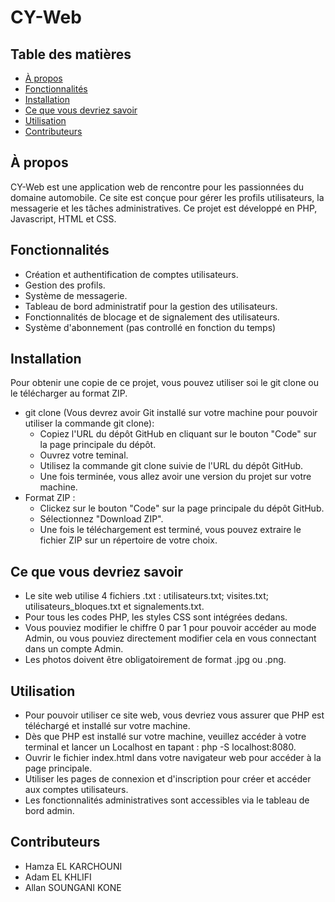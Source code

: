 # CY-Web

## Table des matières
- [À propos](#à-propos)
- [Fonctionnalités](#fonctionnalités)
- [Installation](#installation)
- [Ce que vous devriez savoir](#ce-que-vous-devriez-savoir)
- [Utilisation](#utilisation)
- [Contributeurs](#contributeurs)

## À propos
CY-Web est une application web de rencontre pour les passionnées du domaine automobile. Ce site est conçue pour gérer les profils utilisateurs, la messagerie et les tâches administratives. Ce projet est développé en PHP, Javascript, HTML et CSS.

## Fonctionnalités
- Création et authentification de comptes utilisateurs.
- Gestion des profils.
- Système de messagerie.
- Tableau de bord administratif pour la gestion des utilisateurs.
- Fonctionnalités de blocage et de signalement des utilisateurs.
- Système d'abonnement (pas controllé en fonction du temps)

## Installation
Pour obtenir une copie de ce projet, vous pouvez utiliser soi le git clone ou le télécharger au format ZIP.

- git clone (Vous devrez avoir Git installé sur votre machine pour pouvoir utiliser la commande git clone):
    - Copiez l'URL du dépôt GitHub en cliquant sur le bouton "Code" sur la page principale du dépôt.
    - Ouvrez votre teminal.
    - Utilisez la commande git clone suivie de l'URL du dépôt GitHub.
    - Une fois terminée, vous allez avoir une version du projet sur votre machine.
- Format ZIP :
    - Clickez sur le bouton "Code" sur la page principale du dépôt GitHub.
    - Sélectionnez "Download ZIP".
    - Une fois le téléchargement est terminé, vous pouvez extraire le fichier ZIP sur un répertoire de votre choix.
## Ce que vous devriez savoir
- Le site web utilise 4 fichiers .txt : utilisateurs.txt; visites.txt; utilisateurs_bloques.txt et signalements.txt.
- Pour tous les codes PHP, les styles CSS sont intégrées dedans.
- Vous pouviez modifier le chiffre 0 par 1 pour pouvoir accéder au mode Admin, ou vous pouviez directement modifier cela en vous connectant dans un compte Admin.
- Les photos doivent être obligatoirement de format .jpg ou .png.
## Utilisation 
- Pour pouvoir utiliser ce site web, vous devriez vous assurer que PHP est téléchargé et installé sur votre machine.
- Dès que PHP est installé sur votre machine, veuillez accéder à votre terminal et lancer un Localhost en tapant : php -S localhost:8080.
- Ouvrir le fichier index.html dans votre navigateur web pour accéder à la page principale.
- Utiliser les pages de connexion et d'inscription pour créer et accéder aux comptes utilisateurs.
- Les fonctionnalités administratives sont accessibles via le tableau de bord admin.
## Contributeurs 
- Hamza EL KARCHOUNI
- Adam EL KHLIFI
- Allan SOUNGANI KONE
